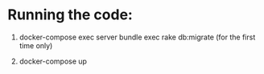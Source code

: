 # Running the code:

1. docker-compose exec server bundle exec rake db:migrate (for the first time only)

2. docker-compose up


